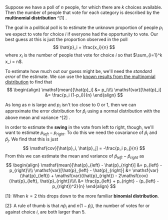 Suppose we have a poll of $n$ people, for which there are $k$ choices available.  Then the number of people that vote for each category is described by the **multinomial distribution** 
^[1] .

The goal in a political poll is to estimate the unknown proportion of people $p_i$ we expect to vote for choice $i$ if everyone had the opportunity to vote.  Our best guess at this is 
just the proportion observed in the poll
$$
\hat{p}_i = \frac{x_i}{n}
$$
where $x_i$ is the number of people that vote for choice $i$ so that $\sum_{i=1}^k x_i = n$.

To estimate how much out our guess might be, we'll need the *standard error* of the estimate.  We can use the [known results from the multinomial distribution](http://en.wikipedia.org/wiki/Multinomial_distribution#Properties) to find that
$$
\begin{align}
  \mathsf{mean}[\hat{p}_i] &= p_i\\\\
  \mathsf{var}[\hat{p}_i] &= \frac{p_i (1-p_i)}{n}
\end{align}
$$

As long as $n$ is large and $p_i$ isn't too close to 0 or 1, then we can approximate the error distribution for $\hat{p}_i$ using a normal distribution with the above mean and variance 
^[2] .

In order to estimate the **swing** in the vote from left to right, though, we'll want to estimate $p_{left} - p_{right}$.  To do this we need the covariance of $\hat{p}_i$ and $\hat{p}_j$.  We find that this is just
$$
\mathsf{cov}[\hat{p}_i, \hat{p}_j] = -\frac{p_i p_j}{n}
$$
From this we can estimate the mean and variance of $\hat{p}_{left} - \hat{p}_{right}$ as
$$
\begin{align}
  \mathsf{mean}[\hat{p}_{left} - \hat{p}_{right}] &= p_{left} - p_{right}\\\\
  \mathsf{var}[\hat{p}_{left} - \hat{p}_{right}] &= \mathsf{var}(\hat{p}_{left}) + \mathsf{var}(\hat{p}_{right}) - 2\mathsf{cov}(\hat{p}_{left}, \hat{p}_{right})\\\\
  &= \frac{p_{left} + p_{right} - (p_{left} - p_{right})^2}{n}
\end{align}
$$

[1]: When $k=2$ this drops down to the more familiar **binomial distribution**.

[2]: A rule of thumb is that $n \hat{p}_i$ and $n(1-\hat{p}_i)$, the number of votes for or against choice $i$, are both larger than 5.

